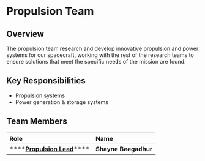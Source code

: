# Propulsion Team

## Overview

The propulsion team research and develop innovative propulsion and power systems for our spacecraft, working with the rest of the research teams to ensure solutions that meet the specific needs of the mission are found.

## Key Responsibilities

* Propulsion systems
* Power generation & storage systems

## Team Members

| Role | Name |
| :--- | :--- |
| \*\*\*\*[**Propulsion Lead**](propulsion-lead.md)\*\*\*\* | **Shayne Beegadhur** |



